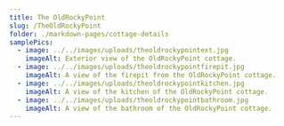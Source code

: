 ```yaml
---
title: The OldRockyPoint
slug: /TheOldRockyPoint
folder: ./markdown-pages/cottage-details
samplePics:
  - image: ../../images/uploads/theoldrockypointext.jpg
    imageAlt: Exterior view of the OldRockyPoint cottage.
  - image: ../../images/uploads/theoldrockypointfirepit.jpg
    imageAlt: A view of the firepit from the OldRockyPoint cottage.
  - image: ../../images/uploads/theoldrockypointkitchen.jpg
    imageAlt: A view of the kitchen of the OldRockyPoint cottage.
  - image: ../../images/uploads/theoldrockypointbathroom.jpg
    imageAlt: A view of the bathroom of the OldRockyPoint cottage.
---
```


